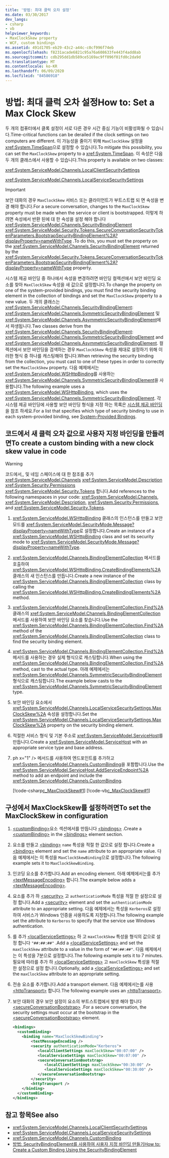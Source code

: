 ```yaml
---
title: '방법: 최대 클럭 오차 설정'
ms.date: 03/30/2017
dev_langs:
- csharp
- vb
helpviewer_keywords:
- MaxClockSkew property
- WCF, custom bindings
ms.assetid: 491d1705-eb29-43c2-a44c-c0cf996f74eb
ms.openlocfilehash: f8231acade6821c95a76a608633fe443f4add8ab
ms.sourcegitcommit: cdb295dd1db589ce5169ac9ff096f01fd0c2da9d
ms.translationtype: MT
ms.contentlocale: ko-KR
ms.lasthandoff: 06/09/2020
ms.locfileid: "84586918"
---
```

# <a name="how-to-set-a-max-clock-skew"></a><span data-ttu-id="ce886-102">방법: 최대 클럭 오차 설정</span><span class="sxs-lookup"><span data-stu-id="ce886-102">How to: Set a Max Clock Skew</span></span>
<span data-ttu-id="ce886-103">두 개의 컴퓨터에서 클록 설정이 서로 다른 경우 시간 중심 기능이 비활성화될 수 있습니다.</span><span class="sxs-lookup"><span data-stu-id="ce886-103">Time-critical functions can be derailed if the clock settings on two computers are different.</span></span> <span data-ttu-id="ce886-104">이 가능성을 줄이기 위해 `MaxClockSkew` 설정을 <xref:System.TimeSpan>으로 설정할 수 있습니다.</span><span class="sxs-lookup"><span data-stu-id="ce886-104">To mitigate this possibility, you can set the `MaxClockSkew` property to a <xref:System.TimeSpan>.</span></span> <span data-ttu-id="ce886-105">이 속성은 다음 두 개의 클래스에서 사용할 수 있습니다.</span><span class="sxs-lookup"><span data-stu-id="ce886-105">This property is available on two classes:</span></span>  
  
 <xref:System.ServiceModel.Channels.LocalClientSecuritySettings>  
  
 <xref:System.ServiceModel.Channels.LocalServiceSecuritySettings>  
  
> [!IMPORTANT]
> <span data-ttu-id="ce886-106">보안 대화의 경우 `MaxClockSkew` 서비스 또는 클라이언트가 부트스트랩 되 면 속성을 변경 해야 합니다.</span><span class="sxs-lookup"><span data-stu-id="ce886-106">For a secure conversation, changes to the `MaxClockSkew` property  must be made when the service or client is bootstrapped.</span></span> <span data-ttu-id="ce886-107">이렇게 하려면 속성에서 반환 된에 대 한 속성을 설정 해야 합니다 <xref:System.ServiceModel.Channels.SecurityBindingElement> <xref:System.ServiceModel.Security.Tokens.SecureConversationSecurityTokenParameters.BootstrapSecurityBindingElement%2A?displayProperty=nameWithType> .</span><span class="sxs-lookup"><span data-stu-id="ce886-107">To do this, you must set the property on the <xref:System.ServiceModel.Channels.SecurityBindingElement> returned by the <xref:System.ServiceModel.Security.Tokens.SecureConversationSecurityTokenParameters.BootstrapSecurityBindingElement%2A?displayProperty=nameWithType> property.</span></span>  
  
 <span data-ttu-id="ce886-108">시스템 제공 바인딩 중 하나에서 속성을 변경하려면 바인딩 컬렉션에서 보안 바인딩 요소를 찾아 `MaxClockSkew` 속성을 새 값으로 설정합니다.</span><span class="sxs-lookup"><span data-stu-id="ce886-108">To change the property on one of the system-provided bindings, you must find the security binding element in the collection of bindings and set the `MaxClockSkew` property to a new value.</span></span> <span data-ttu-id="ce886-109">두 개의 클래스는 <xref:System.ServiceModel.Channels.SecurityBindingElement>: <xref:System.ServiceModel.Channels.SymmetricSecurityBindingElement> 및 <xref:System.ServiceModel.Channels.AsymmetricSecurityBindingElement>에서 파생됩니다.</span><span class="sxs-lookup"><span data-stu-id="ce886-109">Two classes derive from the <xref:System.ServiceModel.Channels.SecurityBindingElement>: <xref:System.ServiceModel.Channels.SymmetricSecurityBindingElement> and <xref:System.ServiceModel.Channels.AsymmetricSecurityBindingElement>.</span></span> <span data-ttu-id="ce886-110">컬렉션에서 보안 바인딩을 검색하는 경우 `MaxClockSkew` 속성을 제대로 설정하기 위해 이러한 형식 중 하나를 캐스팅해야 합니다.</span><span class="sxs-lookup"><span data-stu-id="ce886-110">When retrieving the security binding from the collection, you must cast to one of these types in order to correctly set the `MaxClockSkew` property.</span></span> <span data-ttu-id="ce886-111">다음 예제에서는 <xref:System.ServiceModel.WSHttpBinding>를 사용하는 <xref:System.ServiceModel.Channels.SymmetricSecurityBindingElement>을 사용합니다.</span><span class="sxs-lookup"><span data-stu-id="ce886-111">The following example uses a <xref:System.ServiceModel.WSHttpBinding>, which uses the <xref:System.ServiceModel.Channels.SymmetricSecurityBindingElement>.</span></span> <span data-ttu-id="ce886-112">각 시스템 제공 바인딩에 사용할 보안 바인딩 형식을 지정 하는 목록은 [시스템 제공 바인딩](../system-provided-bindings.md)을 참조 하세요.</span><span class="sxs-lookup"><span data-stu-id="ce886-112">For a list that specifies which type of security binding to use in each system-provided binding, see [System-Provided Bindings](../system-provided-bindings.md).</span></span>  
  
## <a name="to-create-a-custom-binding-with-a-new-clock-skew-value-in-code"></a><span data-ttu-id="ce886-113">코드에서 새 클럭 오차 값으로 사용자 지정 바인딩을 만들려면</span><span class="sxs-lookup"><span data-stu-id="ce886-113">To create a custom binding with a new clock skew value in code</span></span>  
  
> [!WARNING]
> <span data-ttu-id="ce886-114">코드에서,, 및 네임 스페이스에 대 한 참조를 추가 <xref:System.ServiceModel.Channels> <xref:System.ServiceModel.Description> <xref:System.Security.Permissions> <xref:System.ServiceModel.Security.Tokens> 합니다.</span><span class="sxs-lookup"><span data-stu-id="ce886-114">Add references to the following namespaces in your code: <xref:System.ServiceModel.Channels>, <xref:System.ServiceModel.Description>, <xref:System.Security.Permissions>, and <xref:System.ServiceModel.Security.Tokens>.</span></span>  
  
1. <span data-ttu-id="ce886-115"><xref:System.ServiceModel.WSHttpBinding> 클래스의 인스턴스를 만들고 보안 모드를 <xref:System.ServiceModel.SecurityMode.Message?displayProperty=nameWithType>로 설정합니다.</span><span class="sxs-lookup"><span data-stu-id="ce886-115">Create an instance of a <xref:System.ServiceModel.WSHttpBinding> class and set its security mode to <xref:System.ServiceModel.SecurityMode.Message?displayProperty=nameWithType>.</span></span>  
  
2. <span data-ttu-id="ce886-116"><xref:System.ServiceModel.Channels.BindingElementCollection> 메서드를 호출하여 <xref:System.ServiceModel.WSHttpBinding.CreateBindingElements%2A> 클래스의 새 인스턴스를 만듭니다.</span><span class="sxs-lookup"><span data-stu-id="ce886-116">Create a new instance of the <xref:System.ServiceModel.Channels.BindingElementCollection> class by calling the <xref:System.ServiceModel.WSHttpBinding.CreateBindingElements%2A> method.</span></span>  
  
3. <span data-ttu-id="ce886-117"><xref:System.ServiceModel.Channels.BindingElementCollection.Find%2A> 클래스의 <xref:System.ServiceModel.Channels.BindingElementCollection> 메서드를 사용하여 보안 바인딩 요소를 찾습니다.</span><span class="sxs-lookup"><span data-stu-id="ce886-117">Use the <xref:System.ServiceModel.Channels.BindingElementCollection.Find%2A> method of the <xref:System.ServiceModel.Channels.BindingElementCollection> class to find the security binding element.</span></span>  
  
4. <span data-ttu-id="ce886-118"><xref:System.ServiceModel.Channels.BindingElementCollection.Find%2A> 메서드를 사용하는 경우 실제 형식으로 캐스팅합니다.</span><span class="sxs-lookup"><span data-stu-id="ce886-118">When using the <xref:System.ServiceModel.Channels.BindingElementCollection.Find%2A> method, cast to the actual type.</span></span> <span data-ttu-id="ce886-119">아래 예제에서는 <xref:System.ServiceModel.Channels.SymmetricSecurityBindingElement> 형식으로 캐스팅합니다.</span><span class="sxs-lookup"><span data-stu-id="ce886-119">The example below casts to the <xref:System.ServiceModel.Channels.SymmetricSecurityBindingElement> type.</span></span>  
  
5. <span data-ttu-id="ce886-120">보안 바인딩 요소에서 <xref:System.ServiceModel.Channels.LocalServiceSecuritySettings.MaxClockSkew%2A> 속성을 설정합니다.</span><span class="sxs-lookup"><span data-stu-id="ce886-120">Set the <xref:System.ServiceModel.Channels.LocalServiceSecuritySettings.MaxClockSkew%2A> property on the security binding element.</span></span>  
  
6. <span data-ttu-id="ce886-121">적절한 서비스 형식 및 기본 주소로 <xref:System.ServiceModel.ServiceHost>를 만듭니다.</span><span class="sxs-lookup"><span data-stu-id="ce886-121">Create a <xref:System.ServiceModel.ServiceHost> with an appropriate service type and base address.</span></span>  
  
7. <span data-ttu-id="ce886-122">ph x="1" /&gt; 메서드를 사용하여 엔드포인트를 추가하고 <xref:System.ServiceModel.Channels.CustomBinding>을 포함합니다.</span><span class="sxs-lookup"><span data-stu-id="ce886-122">Use the <xref:System.ServiceModel.ServiceHost.AddServiceEndpoint%2A> method to add an endpoint and include the <xref:System.ServiceModel.Channels.CustomBinding>.</span></span>  
  
     [!code-csharp[c_MaxClockSkew#1](../../../../samples/snippets/csharp/VS_Snippets_CFX/c_maxclockskew/cs/source.cs#1)]
     [!code-vb[c_MaxClockSkew#1](../../../../samples/snippets/visualbasic/VS_Snippets_CFX/c_maxclockskew/vb/source.vb#1)]  
  
## <a name="to-set-the-maxclockskew-in-configuration"></a><span data-ttu-id="ce886-123">구성에서 MaxClockSkew를 설정하려면</span><span class="sxs-lookup"><span data-stu-id="ce886-123">To set the MaxClockSkew in configuration</span></span>  
  
1. <span data-ttu-id="ce886-124">[\<customBinding>](../../configure-apps/file-schema/wcf/custombinding.md)요소 섹션에서를 만듭니다 [\<bindings>](../../configure-apps/file-schema/wcf/bindings.md) .</span><span class="sxs-lookup"><span data-stu-id="ce886-124">Create a [\<customBinding>](../../configure-apps/file-schema/wcf/custombinding.md) in the [\<bindings>](../../configure-apps/file-schema/wcf/bindings.md) element section.</span></span>  
  
2. <span data-ttu-id="ce886-125">요소를 만들고 [\<binding>](../../configure-apps/file-schema/wcf/bindings.md) `name` 특성을 적절 한 값으로 설정 합니다.</span><span class="sxs-lookup"><span data-stu-id="ce886-125">Create a [\<binding>](../../configure-apps/file-schema/wcf/bindings.md) element and set the `name` attribute to an appropriate value.</span></span> <span data-ttu-id="ce886-126">다음 예제에서는 이 특성을 `MaxClockSkewBinding`으로 설정합니다.</span><span class="sxs-lookup"><span data-stu-id="ce886-126">The following example sets it to `MaxClockSkewBinding`.</span></span>  
  
3. <span data-ttu-id="ce886-127">인코딩 요소를 추가합니다.</span><span class="sxs-lookup"><span data-stu-id="ce886-127">Add an encoding element.</span></span> <span data-ttu-id="ce886-128">아래 예제에서는를 추가 [\<textMessageEncoding>](../../configure-apps/file-schema/wcf/textmessageencoding.md) 합니다.</span><span class="sxs-lookup"><span data-stu-id="ce886-128">The example below adds a [\<textMessageEncoding>](../../configure-apps/file-schema/wcf/textmessageencoding.md).</span></span>  
  
4. <span data-ttu-id="ce886-129">요소를 추가 하 [\<security>](../../configure-apps/file-schema/wcf/security-of-custombinding.md) 고 `authenticationMode` 특성을 적절 한 설정으로 설정 합니다.</span><span class="sxs-lookup"><span data-stu-id="ce886-129">Add a [\<security>](../../configure-apps/file-schema/wcf/security-of-custombinding.md) element and set the `authenticationMode` attribute to an appropriate setting.</span></span> <span data-ttu-id="ce886-130">다음 예제에서는 특성을 `Kerberos`로 설정하여 서비스가 Windows 인증을 사용하도록 지정합니다.</span><span class="sxs-lookup"><span data-stu-id="ce886-130">The following example set the attribute to `Kerberos` to specify that the service use Windows authentication.</span></span>  
  
5. <span data-ttu-id="ce886-131">를 추가 [\<localServiceSettings>](../../configure-apps/file-schema/wcf/localservicesettings-element.md) 하 고 `maxClockSkew` 특성을 형식의 값으로 설정 합니다 `"##:##:##"` .</span><span class="sxs-lookup"><span data-stu-id="ce886-131">Add a [\<localServiceSettings>](../../configure-apps/file-schema/wcf/localservicesettings-element.md) and set the `maxClockSkew` attribute to a value in the form of `"##:##:##"`.</span></span> <span data-ttu-id="ce886-132">다음 예제에서는 이 특성을 7분으로 설정합니다.</span><span class="sxs-lookup"><span data-stu-id="ce886-132">The following example sets it to 7 minutes.</span></span> <span data-ttu-id="ce886-133">필요에 따라를 추가 하 [\<localServiceSettings>](../../configure-apps/file-schema/wcf/localservicesettings-element.md) 고 `maxClockSkew` 특성을 적절 한 설정으로 설정 합니다.</span><span class="sxs-lookup"><span data-stu-id="ce886-133">Optionally, add a [\<localServiceSettings>](../../configure-apps/file-schema/wcf/localservicesettings-element.md) and set the `maxClockSkew` attribute to an appropriate setting.</span></span>  
  
6. <span data-ttu-id="ce886-134">전송 요소를 추가합니다.</span><span class="sxs-lookup"><span data-stu-id="ce886-134">Add a transport element.</span></span> <span data-ttu-id="ce886-135">다음 예제에서는를 사용 [\<httpTransport>](../../configure-apps/file-schema/wcf/httptransport.md) 합니다.</span><span class="sxs-lookup"><span data-stu-id="ce886-135">The following example uses an [\<httpTransport>](../../configure-apps/file-schema/wcf/httptransport.md).</span></span>  
  
7. <span data-ttu-id="ce886-136">보안 대화의 경우 보안 설정이 요소의 부트스트랩에서 발생 해야 합니다 [\<secureConversationBootstrap>](../../configure-apps/file-schema/wcf/secureconversationbootstrap.md) .</span><span class="sxs-lookup"><span data-stu-id="ce886-136">For a secure conversation, the security settings must occur at the bootstrap in the [\<secureConversationBootstrap>](../../configure-apps/file-schema/wcf/secureconversationbootstrap.md) element.</span></span>  
  
    ```xml  
    <bindings>  
      <customBinding>  
        <binding name="MaxClockSkewBinding">  
            <textMessageEncoding />  
            <security authenticationMode="Kerberos">  
               <localClientSettings maxClockSkew="00:07:00" />  
               <localServiceSettings maxClockSkew="00:07:00" />  
               <secureConversationBootstrap>  
                  <localClientSettings maxClockSkew="00:30:00" />  
                  <localServiceSettings maxClockSkew="00:30:00" />  
               </secureConversationBootstrap>  
            </security>  
            <httpTransport />  
        </binding>  
      </customBinding>  
    </bindings>  
    ```  
  
## <a name="see-also"></a><span data-ttu-id="ce886-137">참고 항목</span><span class="sxs-lookup"><span data-stu-id="ce886-137">See also</span></span>

- <xref:System.ServiceModel.Channels.LocalClientSecuritySettings>
- <xref:System.ServiceModel.Channels.LocalServiceSecuritySettings>
- <xref:System.ServiceModel.Channels.CustomBinding>
- [<span data-ttu-id="ce886-138">방법: SecurityBindingElement를 사용하여 사용자 지정 바인딩 만들기</span><span class="sxs-lookup"><span data-stu-id="ce886-138">How to: Create a Custom Binding Using the SecurityBindingElement</span></span>](how-to-create-a-custom-binding-using-the-securitybindingelement.md)
